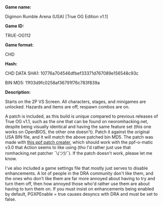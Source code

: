 **Game name:**

Digimon Rumble Arena (USA) [True OG Edition v1.1]

**Game ID:**

TRUE-OG112

**Game format:**

CHD

**Hash:**

CHD DATA SHA1: 10776a704546dfbef33371d767089e156548c93c

BIN MD5: 11f03d9fc0258af36791f76c783f839a

**Description:**

Starts on the 2P VS Screen. All characters, stages, and minigames are unlocked. Hazards and items are off, respawn combos are on.

A patch is included, as this build is unique compared to previous releases of True OG v1.1, such as the one that can be found on neoromhacking.net, despite being visually identical and having the same feature set (this one works on OpenBIOS, the other one doesn't). Patch it against the original USA BIN file, and it will match the above patched bin MD5. The patch was made with [this ppf patch creater](https://neoromhacking.net/utilitypage.php?id=353), which should work with the ppf-o-matic v3.0 that Action seems to like using (tho I'd rather just use that romhacking.net patcher ¯\\_(ツ)_/¯). If the patch doesn't work, please let me know.

I've also included a game settings file that mostly just serves to disable enhancements. A lot of people in the DRA community don't like them, and the ones who don't like them are far more annoyed about having to try and turn them off, then how annoyed those who'd rather use them are about having to turn them on. If you must insist on enhancements being enabled by default, PGXPEnable = true causes desyncs with DRA and must be set to false.
